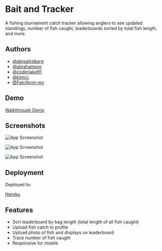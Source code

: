 
# Bait and Tracker

A fishing tournament catch tracker allowing anglers to see updated standings, number of fish caught, leaderboards sorted by total fish length, and more.

## Authors

- [@abigailroberg](https://github.com/abigailroberg)
- [@abrahampre](https://github.com/abrahampre)
- [@coderjake91](https://github.com/coderjake91)
- [@kimcc](https://github.com/kimcc)
- [@Falciform-mv](https://github.com/Falciform-mv)

  
## Demo

[Walkthrough Demo](https://watch.screencastify.com/v/zw3cs4txEIpn0pZPGJzj)

  
## Screenshots

![App Screenshot](https://user-images.githubusercontent.com/85845397/136718985-b772651f-a22b-443e-992c-884f7ddbf6aa.jpg)

![App Screenshot](https://user-images.githubusercontent.com/85845397/136719038-67ea36b6-6127-411c-88c6-d53a13fcca3f.jpg)

![App Screenshot](https://user-images.githubusercontent.com/85845397/136719214-f61465c3-6314-424d-a5d9-2cd996708b6e.jpg)


  
## Deployment

Deployed to:

[Heroku](https://boiling-hamlet-94098.herokuapp.com/)

  
## Features

- Sort leaderboard by bag length (total length of all fish caught)
- Upload fish catch to profile
- Upload photo of fish and displays on leaderboard
- Track number of fish caught
- Responsive for mobile

  